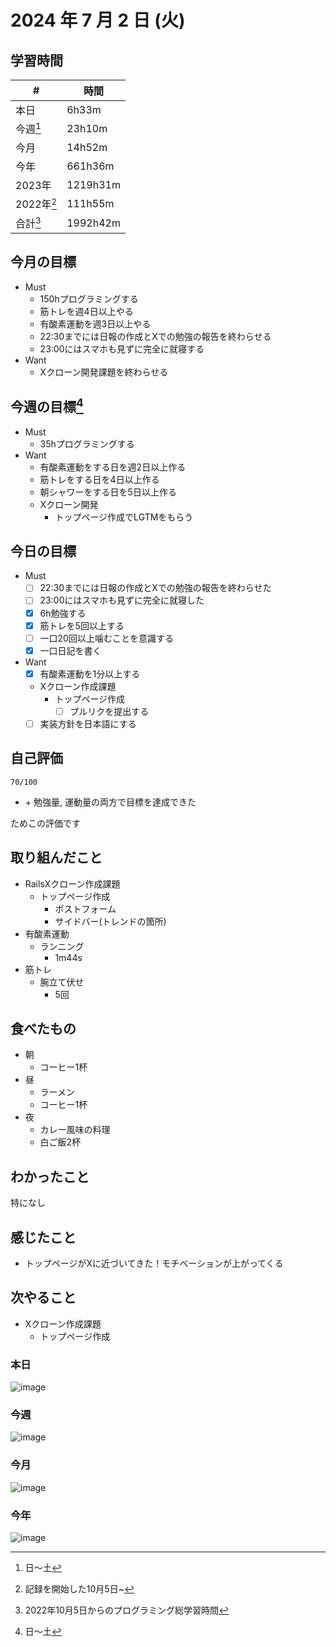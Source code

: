 # 2024 年 7 月 2 日 (火)

## 学習時間
| #          | 時間     |
| ---------- | -------- |
| 本日       | 6h33m    |
| 今週[^1]   | 23h10m   |
| 今月       | 14h52m   |
| 今年       | 661h36m  |
| 2023年     | 1219h31m |
| 2022年[^2] | 111h55m  |
| 合計[^3]   | 1992h42m |

## 今月の目標
- Must
  - 150hプログラミングする
  - 筋トレを週4日以上やる
  - 有酸素運動を週3日以上やる
  - 22:30までには日報の作成とXでの勉強の報告を終わらせる
  - 23:00にはスマホも見ずに完全に就寝する
- Want
  - Xクローン開発課題を終わらせる

## 今週の目標[^1]
- Must
  - 35hプログラミングする
- Want
  - 有酸素運動をする日を週2日以上作る
  - 筋トレをする日を4日以上作る
  - 朝シャワーをする日を5日以上作る
  - Xクローン開発
    - トップページ作成でLGTMをもらう

## 今日の目標
- Must
  - [ ] 22:30までには日報の作成とXでの勉強の報告を終わらせた
  - [ ] 23:00にはスマホも見ずに完全に就寝した
  - [x] 6h勉強する
  - [x] 筋トレを5回以上する
  - [ ] 一口20回以上噛むことを意識する
  - [x] 一口日記を書く
- Want
  - [x] 有酸素運動を1分以上する
  - Xクローン作成課題
    - トップページ作成
      - [ ] プルリクを提出する
  - [ ] 実装方針を日本語にする

## 自己評価
```
70/100
```
- \+ 勉強量, 運動量の両方で目標を達成できた

ためこの評価です

## 取り組んだこと
- RailsXクローン作成課題
  - トップページ作成
    - ポストフォーム
    - サイドバー(トレンドの箇所)
- 有酸素運動
  - ランニング
    - 1m44s
- 筋トレ
  - 腕立て伏せ
    - 5回    

## 食べたもの
- 朝
  - コーヒー1杯
- 昼
  - ラーメン
  - コーヒー1杯
- 夜
  - カレー風味の料理
  - 白ご飯2杯

## わかったこと
特になし

## 感じたこと
- トップページがXに近づいてきた！モチベーションが上がってくる

## 次やること
- Xクローン作成課題
  - トップページ作成

### 本日
![image](https://github.com/nil-ramuda/daily_report/assets/94735931/6ebce7b7-6d7b-4b70-85ce-696fcf400350)

### 今週

![image](https://github.com/nil-ramuda/daily_report/assets/94735931/911d3d65-72e9-4132-baae-da1f0fd0ab79)

### 今月
![image](https://github.com/nil-ramuda/daily_report/assets/94735931/095a36ce-241f-4c37-b568-a02b87fecaf8)

### 今年
![image](https://github.com/nil-ramuda/daily_report/assets/94735931/57d57b97-9965-49af-96df-07101e7542f4)


[^1]: 日〜土
[^2]: 記録を開始した10月5日~
[^3]: 2022年10月5日からのプログラミング総学習時間

